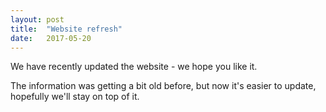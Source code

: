 ```yaml
---
layout: post
title:  "Website refresh"
date:   2017-05-20
---
```


We have recently updated the website - we hope you like it.

The information was getting a bit old before, but now it's easier to update, hopefully we'll stay on top of it.

